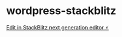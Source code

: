 # wordpress-stackblitz

[Edit in StackBlitz next generation editor ⚡️](https://stackblitz.com/~/github.com/andyyulianto77/wordpress-stackblitz)